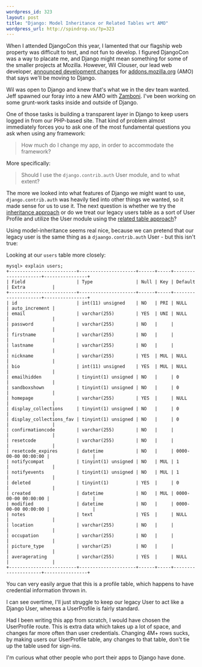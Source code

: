 ```yaml
--- 
wordpress_id: 323
layout: post
title: "Django: Model Inheritance or Related Tables wrt AMO"
wordpress_url: http://spindrop.us/?p=323
---
```

[amo]: http://addons.mozilla.org
[z]: http://github.com/jbalogh/zamboni
[1]: http://scottbarnham.com/blog/2008/08/21/extending-the-django-user-model-with-inheritance/
[2]: http://www.b-list.org/weblog/2007/feb/20/about-model-subclassing/

When I attended DjangoCon this year, I lamented that our flagship web property was difficult to test, and not fun to develop.  I figured DjangoCon was a way to placate me, and Django might mean something for some of the smaller projects at Mozilla.  However, Wil Clouser, our lead web developer, [announced development changes](http://micropipes.com/blog/2009/11/17/amo-development-changes-in-2010/) for [addons.mozilla.org][amo] (AMO) that says we'll be moving to Django.  

Wil was open to Django and knew that's what we in the dev team wanted.  Jeff spawned our foray into a new AMO with [Zamboni][z].  I've been working on some grunt-work tasks inside and outside of Django.

One of those tasks is building a transparent layer in Django to keep users logged in from our PHP-based site.  That kind of problem almost immediately forces you to ask one of the most fundamental questions you ask when using any framework:

> How much do I change my app, in order to accommodate the framework?

<!--more-->

More specifically:

> Should I use the `django.contrib.auth` User module, and to what extent?

The more we looked into what features of Django we might want to use, `django.contrib.auth` was heavily tied into other things we wanted, so it made sense for us to use it.  The next question is whether we try the [inheritance approach][1] or do we treat our legacy users table as a sort of User Profile and utilize the User module using the [related table approach][2]?

Using model-inheritance seems real nice, because we can pretend that our legacy user is the same thing as a `djaango.contrib.auth` User - but this isn't true:

Looking at our `users` table more closely:

	mysql> explain users;
	+-------------------------+---------------------+------+-----+---------------------+----------------+
	| Field                   | Type                | Null | Key | Default             | Extra          |
	+-------------------------+---------------------+------+-----+---------------------+----------------+
	| id                      | int(11) unsigned    | NO   | PRI | NULL                | auto_increment |
	| email                   | varchar(255)        | YES  | UNI | NULL                |                |
	| password                | varchar(255)        | NO   |     |                     |                |
	| firstname               | varchar(255)        | NO   |     |                     |                |
	| lastname                | varchar(255)        | NO   |     |                     |                |
	| nickname                | varchar(255)        | YES  | MUL | NULL                |                |
	| bio                     | int(11) unsigned    | YES  | MUL | NULL                |                |
	| emailhidden             | tinyint(1) unsigned | NO   |     | 0                   |                |
	| sandboxshown            | tinyint(1) unsigned | NO   |     | 0                   |                |
	| homepage                | varchar(255)        | YES  |     | NULL                |                |
	| display_collections     | tinyint(1) unsigned | NO   |     | 0                   |                |
	| display_collections_fav | tinyint(1) unsigned | NO   |     | 0                   |                |
	| confirmationcode        | varchar(255)        | NO   |     |                     |                |
	| resetcode               | varchar(255)        | NO   |     |                     |                |
	| resetcode_expires       | datetime            | NO   |     | 0000-00-00 00:00:00 |                |
	| notifycompat            | tinyint(1) unsigned | NO   | MUL | 1                   |                |
	| notifyevents            | tinyint(1) unsigned | NO   | MUL | 1                   |                |
	| deleted                 | tinyint(1)          | YES  |     | 0                   |                |
	| created                 | datetime            | NO   | MUL | 0000-00-00 00:00:00 |                |
	| modified                | datetime            | NO   |     | 0000-00-00 00:00:00 |                |
	| notes                   | text                | YES  |     | NULL                |                |
	| location                | varchar(255)        | NO   |     |                     |                |
	| occupation              | varchar(255)        | NO   |     |                     |                |
	| picture_type            | varchar(25)         | NO   |     |                     |                |
	| averagerating           | varchar(255)        | YES  |     | NULL                |                |
	+-------------------------+---------------------+------+-----+---------------------+----------------+

You can very easily argue that this is a profile table, which happens to have credential information thrown in.

I can see overtime, I'll just struggle to keep our legacy User to act like a Django User, whereas a UserProfile is fairly standard.

Had I been writing this app from scratch, I would have chosen the UserProfile route.  This is extra data which takes up a lot of space, and changes far more often than user credentials.  Changing 4M+ rows sucks, by making users our UserProfile table, any changes to that table, don't tie up the table used for sign-ins.

I'm curious what other people who port their apps to Django have done.
